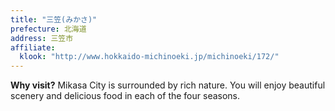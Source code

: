 ```yaml
---
title: "三笠(みかさ)"
prefecture: 北海道
address: 三笠市
affiliate:
  klook: "http://www.hokkaido-michinoeki.jp/michinoeki/172/"
---
```


**Why visit?** Mikasa City is surrounded by rich nature. You will enjoy beautiful scenery and delicious food in each of the four seasons.
